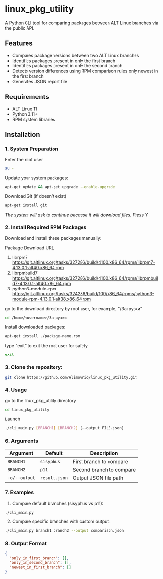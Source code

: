 # linux_pkg_utility

A Python CLI tool for comparing packages between ALT Linux branches via the public API.

## Features
- Compares package versions between two ALT Linux branches
- Identifies packages present in only the first branch
- Identifies packages present in only the second branch
- Detects version differences using RPM comparison rules only newest in the first branch
- Generates JSON report file

## Requirements
- ALT Linux 11
- Python 3.11+
- RPM system libraries

## Installation

### 1. System Preparation

Enter the root user 
```bash
su -
```

Update your system packages:
```bash
apt-get update && apt-get upgrade --enable-upgrade
```

Download Git (if doesn't exist)
```bash
apt-get install git
```

*The system will ask to continue because it will download files. Press Y*

### 2. Install Required RPM Packages

Download and install these packages manually:

Package	Download URL
1. librpm7	https://git.altlinux.org/tasks/327286/build/4100/x86_64/rpms/librpm7-4.13.0.1-alt40.x86_64.rpm
2. librpmbuild7 https://git.altlinux.org/tasks/327286/build/4100/x86_64/rpms/librpmbuild7-4.13.0.1-alt40.x86_64.rpm
3. python3-module-rpm https://git.altlinux.org/tasks/324286/build/100/x86_64/rpms/python3-module-rpm-4.13.0.1-alt38.x86_64.rpm

go to the download directory by root user, for example, "/Загрузки"
```bash
cd /home/<username>/Загрузки
```

Install downloaded packages:
```bash
apt-get install ./package-name.rpm
```

type "exit" to exit the root user for safety
```bash
exit
```

### 3. Сlone the repository:
```bash
git clone https://github.com/Alimovriq/linux_pkg_utility.git
```

### 4. Usage
go to the linux_pkg_utility directory
```bash
cd linux_pkg_utility
```

Launch
```bash
./cli_main.py [BRANCH1] [BRANCH2] [--output FILE.json]
```

### 6. Arguments
| Argument       | Default      | Description                      |
|---------------|-------------|----------------------------------|
| `BRANCH1`     | `sisyphus`  | First branch to compare          |
| `BRANCH2`     | `p11`       | Second branch to compare         |
| `-o/--output` | `result.json` | Output JSON file path           |

### 7. Examples
1. Compare default branches (sisyphus vs p11):
```bash
./cli_main.py
```
2. Compare specific branches with custom output:
```bash
./cli_main.py branch1 branch2 --output comparison.json
```

### 8. Output Format
```json 
{
  "only_in_first_branch": [],
  "only_in_second_branch": [],
  "newest_in_first_branch": []
}
```
